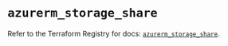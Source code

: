 # `azurerm_storage_share`

Refer to the Terraform Registry for docs: [`azurerm_storage_share`](https://registry.terraform.io/providers/hashicorp/azurerm/3.111.0/docs/resources/storage_share).
